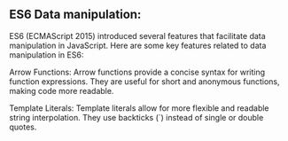 ES6 Data manipulation:
--------------------------------------------------------------------------------------
ES6 (ECMAScript 2015) introduced several features that facilitate data manipulation in JavaScript. Here are some key features related to data manipulation in ES6:

Arrow Functions:
Arrow functions provide a concise syntax for writing function expressions. They are useful for short and anonymous functions, making code more readable.

Template Literals:
Template literals allow for more flexible and readable string interpolation. They use backticks (`) instead of single or double quotes.